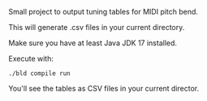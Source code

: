 Small project to output tuning tables for MIDI pitch bend.

This will generate .csv files in your current directory.

Make sure you have at least Java JDK 17 installed.

Execute with:

```shell
./bld compile run
```

You'll see the tables as CSV files in your current director.